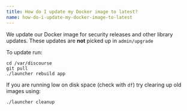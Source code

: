 ```yaml
---
title: How do I update my Docker image to latest?
name: how-do-i-update-my-docker-image-to-latest
---
```


We update our Docker image for security releases and other library updates. These updates are **not** picked up in `admin/upgrade`

To update run: 

```text
cd /var/discourse
git pull
./launcher rebuild app
```

If you are running low on disk space (check with `df`) try clearing up old images using:

```
./launcher cleanup
```
